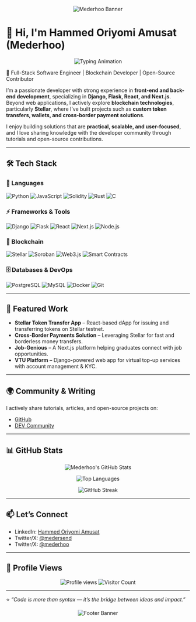 <p align="center">
  <img src="https://capsule-render.vercel.app/api?type=waving&color=0:00c6ff,100:0072ff&height=200&section=header&text=Hammed%20Oriyomi%20Amusat%20(Mederhoo)&fontSize=30&fontColor=ffffff&animation=fadeIn&fontAlignY=35" alt="Mederhoo Banner"/>
</p>

# 👋 Hi, I'm Hammed Oriyomi Amusat (Mederhoo)

<p align="center">
  <img src="https://readme-typing-svg.herokuapp.com?size=22&duration=4000&color=0072FF&center=true&vCenter=true&width=600&lines=Full-Stack+Software+Engineer;Blockchain+Developer;Open-Source+Contributor;Python+%7C+JavaScript+%7C+Solidity+%7C+Rust" alt="Typing Animation" />
</p>

🚀 Full-Stack Software Engineer | Blockchain Developer | Open-Source Contributor  

I’m a passionate developer with strong experience in **front-end and back-end development**, specializing in **Django, Flask, React, and Next.js**. Beyond web applications, I actively explore **blockchain technologies**, particularly **Stellar**, where I’ve built projects such as **custom token transfers, wallets, and cross-border payment solutions**.  

I enjoy building solutions that are **practical, scalable, and user-focused**, and I love sharing knowledge with the developer community through tutorials and open-source contributions.  

---

## 🛠 Tech Stack

### 🚀 Languages
![Python](https://img.shields.io/badge/Python-3776AB?style=for-the-badge&logo=python&logoColor=white)
![JavaScript](https://img.shields.io/badge/JavaScript-F7DF1E?style=for-the-badge&logo=javascript&logoColor=black)
![Solidity](https://img.shields.io/badge/Solidity-363636?style=for-the-badge&logo=solidity&logoColor=white)
![Rust](https://img.shields.io/badge/Rust-000000?style=for-the-badge&logo=rust&logoColor=white)
![C](https://img.shields.io/badge/C-00599C?style=for-the-badge&logo=c&logoColor=white)

### ⚡ Frameworks & Tools
![Django](https://img.shields.io/badge/Django-092E20?style=for-the-badge&logo=django&logoColor=white)
![Flask](https://img.shields.io/badge/Flask-000000?style=for-the-badge&logo=flask&logoColor=white)
![React](https://img.shields.io/badge/React-20232A?style=for-the-badge&logo=react&logoColor=61DAFB)
![Next.js](https://img.shields.io/badge/Next.js-000000?style=for-the-badge&logo=nextdotjs&logoColor=white)
![Node.js](https://img.shields.io/badge/Node.js-339933?style=for-the-badge&logo=nodedotjs&logoColor=white)

### 🔗 Blockchain
![Stellar](https://img.shields.io/badge/Stellar-08B5E5?style=for-the-badge&logo=stellar&logoColor=white)
![Soroban](https://img.shields.io/badge/Soroban-121D33?style=for-the-badge&logo=stellar&logoColor=08B5E5)
![Web3.js](https://img.shields.io/badge/Web3.js-F16822?style=for-the-badge&logo=web3dotjs&logoColor=white)
![Smart Contracts](https://img.shields.io/badge/Smart%20Contracts-121D33?style=for-the-badge&logo=ethereum&logoColor=white)

### 🗄 Databases & DevOps
![PostgreSQL](https://img.shields.io/badge/PostgreSQL-316192?style=for-the-badge&logo=postgresql&logoColor=white)
![MySQL](https://img.shields.io/badge/MySQL-005C84?style=for-the-badge&logo=mysql&logoColor=white)
![Docker](https://img.shields.io/badge/Docker-2496ED?style=for-the-badge&logo=docker&logoColor=white)
![Git](https://img.shields.io/badge/Git-F05032?style=for-the-badge&logo=git&logoColor=white)

---

## 📌 Featured Work
- **Stellar Token Transfer App** – React-based dApp for issuing and transferring tokens on Stellar testnet.  
- **Cross-Border Payments Solution** – Leveraging Stellar for fast and borderless money transfers.  
- **Job-Genious** – A Next.js platform helping graduates connect with job opportunities.  
- **VTU Platform** – Django-powered web app for virtual top-up services with account management & KYC.  

---

## 🌍 Community & Writing
I actively share tutorials, articles, and open-source projects on:  
- [GitHub](https://github.com/mederhoo-script)  
- [DEV Community](https://dev.to/mederhoo)  

---

## 📊 GitHub Stats
<p align="center">
  <img src="https://github-readme-stats.vercel.app/api?username=mederhoo-script&show_icons=true&theme=radical" alt="Mederhoo's GitHub Stats" />
</p>

<p align="center">
  <img src="https://github-readme-stats.vercel.app/api/top-langs/?username=mederhoo-script&layout=compact&theme=radical" alt="Top Languages" />
</p>

<p align="center">
  <img src="https://github-readme-streak-stats.herokuapp.com/?user=mederhoo-script&theme=radical" alt="GitHub Streak" />
</p>

---

## 📫 Let’s Connect
- LinkedIn: [Hammed Oriyomi Amusat](https://www.linkedin.com/in/mederhoo1)  
- Twitter/X: [@medersend](https://x.com/medersend)  
- Twitter/X: [@mederhoo](https://x.com/mederhoo)  

---

## 👀 Profile Views
<p align="center">
  <img src="https://komarev.com/ghpvc/?username=mederhoo-script&color=blue" alt="Profile views" />
  <img src="https://profile-counter.glitch.me/mederhoo-script/count.svg" alt="Visitor Count" />
</p>

---

⭐️ *“Code is more than syntax — it’s the bridge between ideas and impact.”*  

<p align="center">
  <img src="https://capsule-render.vercel.app/api?type=waving&color=0:0072ff,100:00c6ff&height=120&section=footer&text=Thanks%20for%20visiting!&fontSize=24&fontColor=ffffff" alt="Footer Banner"/>
</p>
